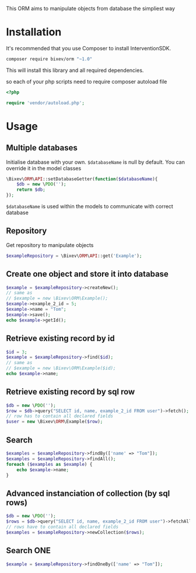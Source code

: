 This ORM aims to manipulate objects from database the simpliest way 

# Installation

It's recommended that you use Composer to install InterventionSDK.

```bash
composer require bixev/orm "~1.0"
```

This will install this library and all required dependencies.

so each of your php scripts need to require composer autoload file

```php
<?php

require 'vendor/autoload.php';
```

# Usage

## Multiple databases

Initialise database with your own. `$databaseName` is null by default. You can override it in the model classes

```php
\Bixev\ORM\API::setDatabaseGetter(function($databaseName){
    $db = new \PDO('');
    return $db;
});
```

`$databaseName` is used within the models to communicate with correct database

## Repository

Get repository to manipulate objects

```php
$exampleRepository = \Bixev\ORM\API::get('Example');
```

## Create one object and store it into database

```php
$example = $exampleRepository->createNew();
// same as
// $example = new \Bixev\ORM\Example();
$example->example_2_id = 5;
$example->name = "Tom";
$example->save();
echo $example->getId();
```

## Retrieve existing record by id

```php
$id = 3;
$example = $exampleRepository->find($id);
// same as
// $example = new \Bixev\ORM\Example($id);
echo $example->name;
```

## Retrieve existing record by sql row

```php
$db = new \PDO('');
$row = $db->query("SELECT id, name, example_2_id FROM user")->fetch();
// row has to contain all declared fields
$user = new \Bixev\ORM\Example($row);
```

## Search

```php
$examples = $exampleRepository->findBy(['name' => "Tom"]);
$examples = $exampleRepository->findAll();
foreach ($examples as $example) {
    echo $example->name;
}
```

## Advanced instanciation of collection (by sql rows)

```php
$db = new \PDO('');
$rows = $db->query("SELECT id, name, example_2_id FROM user")->fetchAll();
// rows have to contain all declared fields
$examples = $exampleRepository->newCollection($rows);
```

## Search ONE

```php
$example = $exampleRepository->findOneBy(['name' => "Tom"]);
```
